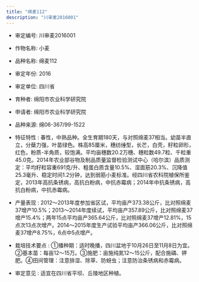 ```yaml
---
title: "绵麦112"
description: "川审麦2016001"
---
```

* 审定编号:  川审麦2016001

*  作物名称:  小麦

*  品种名称:  绵麦112

*  审定年份:  2016

*  审定单位:  四川省

* 育种者:  绵阳市农业科学研究院

*  申请者:  绵阳市农业科学研究院

*  品种来源:  绵06-367/99-1522

*  特征特性 : 
春性，中熟品种。全生育期180天，与对照绵麦37相当。幼苗半直立，分蘖力强，叶苗绿色。株高85厘米，穗纺缍型，长芒，白壳，籽粒卵形，红色，粉质-半角质，较饱满。平均亩穗数20.2万穗、穗粒数49.7粒、千粒重45.0克。2014年农业部谷物及制品质量监督检验测试中心（哈尔滨）品质测定：平均籽粒容重691克/升、粗蛋白质含量10.5%、湿面筋20.3%、沉降值25.3毫升、稳定时间1.2分钟，达到弱筋小麦标准。经四川省农科院植保所鉴定，2013年高抗条锈病，高抗白粉病，中抗赤霉病；2014年中抗条锈病，高抗白粉病，中抗赤霉病。
 
*  产量表现 : 
2012～2013年度参加省区试，平均亩产373.38公斤，比对照绵麦37增产10.5%；2013～2014年度续试，平均亩产357.89公斤，比对照绵麦37增产15.4%；两年15点平均亩产365.64公斤，比对照绵麦37增产12.81%，15点次13点次增产。2014～2015年度生产试验平均亩产366.06公斤，比对照绵麦37增产8.75%，6点中5点增产。

*  栽培技术要点 : 
①播种期：适时晚播，四川盆地于10月26日至11月8日为宜。②基本苗：每亩12～15万。③施肥：亩施纯氮12～15公斤，配合施磷、钾肥。④田间管理：注意排湿、除草、防蚜虫；注意防治条锈病和赤霉病。

*  审定意见 : 
适宜在四川省平坝、丘陵地区种植。
